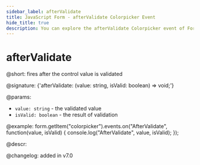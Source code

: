 ```yaml
---
sidebar_label: afterValidate
title: JavaScript Form - afterValidate Colorpicker Event 
hide_title: true
description: You can explore the afterValidate Colorpicker event of Form in the documentation of the DHTMLX JavaScript UI library. Browse developer guides and API reference, try out code examples and live demos, and download a free 30-day evaluation version of DHTMLX Suite 7.
---
```

 
# afterValidate

@short: fires after the control value is validated

@signature: {'afterValidate: (value: string, isValid: boolean) => void;'} 

@params:
- `value: string` - the validated value
- `isValid: boolean` - the result of validation

@example:
form.getItem("colorpicker").events.on("AfterValidate", function(value, isValid) {
    console.log("AfterValidate", value, isValid);
});

@descr:

@changelog: added in v7.0

[comment]: # (@relatedapi: form/api/colorpicker/colorpicker_validate_method.md)
